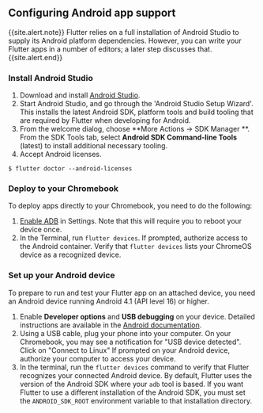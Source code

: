 ## Configuring Android app support

{{site.alert.note}}
  Flutter relies on a full installation of Android Studio to supply
  its Android platform dependencies. However, you can write your
  Flutter apps in a number of editors; a later step discusses that.
{{site.alert.end}}

### Install Android Studio

 1. Download and install [Android Studio]({{site.android-dev}}/studio/install#chrome-os).
 1. Start Android Studio, and go through the 'Android Studio Setup Wizard'.
    This installs the latest Android SDK, platform tools and build tooling
    that are required by Flutter when developing for Android.
 1. From the welcome dialog, choose **More Actions -> SDK Manager **.
    From the SDK Tools tab, select **Android SDK Command-line Tools** (latest) to
    install additional necessary tooling.
 1. Accept Android licenses.

 ```terminal
$ flutter doctor --android-licenses
```

### Deploy to your Chromebook

To deploy apps directly to your Chromebook, you need to do the following:

 1. [Enable ADB][] in Settings. Note that this will require you to reboot your
    device once.
 1. In the Terminal, run `flutter devices`. If prompted, authorize access to
    the Android container. Verify that `flutter devices` lists your ChromeOS
    device as a recognized device.

### Set up your Android device

To prepare to run and test your Flutter app on an attached device,
you need an Android device running Android 4.1 (API level 16) or higher.

 1. Enable **Developer options** and **USB debugging** on your device.
    Detailed instructions are available in the
    [Android documentation]({{site.android-dev}}/studio/debug/dev-options).
 1. Using a USB cable, plug your phone into your computer. On your Chromebook,
    you may see a notification for "USB device detected". Click on "Connect
    to Linux" If prompted on your Android device, authorize your computer
    to access your device.
 1. In the terminal, run the `flutter devices` command to verify that
    Flutter recognizes your connected Android device.  By default,
    Flutter uses the version of the Android SDK where your `adb`
    tool is based. If you want Flutter to use a different installation
    of the Android SDK, you must set the `ANDROID_SDK_ROOT` environment
    variable to that installation directory.

[Enable ADB]: https://support.google.com/chromebook/answer/9770692
